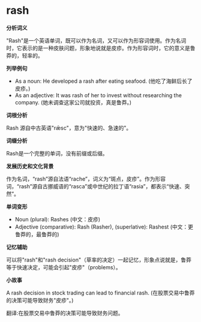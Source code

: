 # rash

**分析词义**

  

"Rash"是一个英语单词，既可以作为名词，又可以作为形容词使用。作为名词时，它表示的是一种皮肤问题，形象地说就是皮疹。作为形容词时，它的意义是鲁莽的，轻率的。

  

**列举例句**

  

*   As a noun: He developed a rash after eating seafood. (他吃了海鲜后长了皮疹。)
*   As an adjective: It was rash of her to invest without researching the company. (她未调查这家公司就投资，真是鲁莽。)

  

**词根分析**

  

Rash 源自中古英语"rǣsc"，意为"快速的、急速的"。

  

**词缀分析**

  

Rash是一个完整的单词，没有前缀或后缀。

  

**发展历史和文化背景**

  

作为名词，“rash”源自法语“rache”，词义为“斑点，皮疹”。作为形容词，“rash”源自古挪威语的“rasca”或中世纪的拉丁语“rasia”，都表示“快速、突然”。

  

**单词变形**

  

*   Noun (plural): Rashes (中文：皮疹)
*   Adjective (comparative): Rash (Rasher), (superlative): Rashest (中文：更鲁莽的，最鲁莽的)

  

**记忆辅助**

  

可以将"rash"和"rash decision"（草率的决定）一起记忆，形象点说就是，鲁莽等于快速决定，可能会引起"皮疹"（problems）。

  

**小故事**

  

A rash decision in stock trading can lead to financial rash. (在股票交易中鲁莽的决策可能导致财务"皮疹"。)

  

翻译:在股票交易中鲁莽的决策可能导致财务问题。
